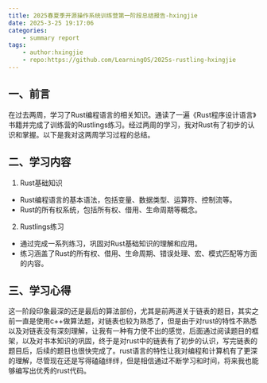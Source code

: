 ```yaml
---
title: 2025春夏季开源操作系统训练营第一阶段总结报告-hxingjie
date: 2025-3-25 19:17:06
categories:
    - summary report
tags:
    - author:hxingjie
    - repo:https://github.com/LearningOS/2025s-rustling-hxingjie
---
```



## 一、前言

在过去两周，学习了Rust编程语言的相关知识。通读了一遍《Rust程序设计语言》书籍并完成了训练营的Rustlings练习。经过两周的学习，我对Rust有了初步的认识和掌握。以下是我对这两周学习过程的总结。


## 二、学习内容

1. Rust基础知识

- Rust编程语言的基本语法，包括变量、数据类型、运算符、控制流等。
- Rust的所有权系统，包括所有权、借用、生命周期等概念。

2. Rustlings练习

- 通过完成一系列练习，巩固对Rust基础知识的理解和应用。
- 练习涵盖了Rust的所有权、借用、生命周期、错误处理、宏、模式匹配等方面的内容。


## 三、学习心得

这一阶段印象最深的还是最后的算法部份，尤其是前两道关于链表的题目，其实之前一直是使用c++做算法题，对链表也较为熟悉了，但是由于对rust的特性不熟悉以及对链表没有深刻理解，让我有一种有力使不出的感觉，后面通过阅读题目的框架，以及对书本知识的巩固，终于是对rust中的链表有了初步的认识，写完链表的题目后，后续的题目也很快完成了。rust语言的特性让我对编程和计算机有了更深的理解，尽管现在还是写得磕磕绊绊，但是相信通过不断学习和时间，将来我也能够编写出优秀的rust代码。
